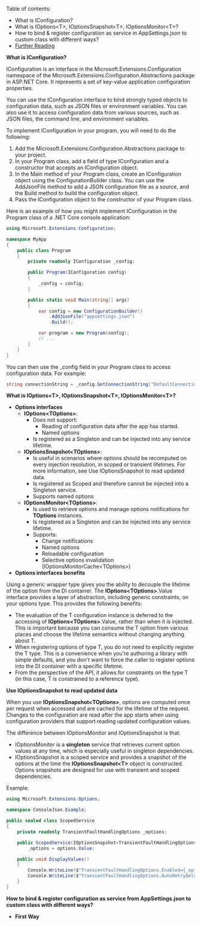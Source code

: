 Table of contents:
- What is IConfiguration?
- What is IOptions\<T>, IOptionsSnapshot\<T>, IOptionsMonitor\<T>?
- How to bind & register configuration as service in AppSettings.json to custom class with different ways?
- [Further Reading](https://learn.microsoft.com/en-us/dotnet/core/extensions/options)

**What is IConfiguration?**

IConfiguration is an interface in the Microsoft.Extensions.Configuration namespace of the Microsoft.Extensions.Configuration.Abstractions package in ASP.NET Core. It represents a set of key-value application configuration properties.

You can use the IConfiguration interface to bind strongly typed objects to configuration data, such as JSON files or environment variables. You can also use it to access configuration data from various sources, such as JSON files, the command line, and environment variables.

To implement IConfiguration in your program, you will need to do the following:

1. Add the Microsoft.Extensions.Configuration.Abstractions package to your project.
2. In your Program class, add a field of type IConfiguration and a constructor that accepts an IConfiguration object.
3. In the Main method of your Program class, create an IConfiguration object using the ConfigurationBuilder class. You can use the AddJsonFile method to add a JSON configuration file as a source, and the Build method to build the configuration object.
4. Pass the IConfiguration object to the constructor of your Program class.

Here is an example of how you might implement IConfiguration in the Program class of a .NET Core console application:

```csharp
using Microsoft.Extensions.Configuration;

namespace MyApp
{
    public class Program
    {
        private readonly IConfiguration _config;

        public Program(IConfiguration config)
        {
            _config = config;
        }

        public static void Main(string[] args)
        {
            var config = new ConfigurationBuilder()
                .AddJsonFile("appsettings.json")
                .Build();

            var program = new Program(config);
            // ...
        }
    }
}
```
You can then use the _config field in your Program class to access configuration data. For example:
```csharp
string connectionString = _config.GetConnectionString("DefaultConnection");
```

**What is IOptions\<T>, IOptionsSnapshot\<T>, IOptionsMonitor\<T>?**

- **Options interfaces**
    - **IOptions\<TOptions>**:
        - Does not support:
            - Reading of configuration data after the app has started.
            - Named options
        - Is registered as a Singleton and can be injected into any service lifetime.
    - **IOptionsSnapshot\<TOptions>**:
        - Is useful in scenarios where options should be recomputed on every injection resolution, in scoped or transient lifetimes. For more information, see Use IOptionsSnapshot to read updated data.
        - Is registered as Scoped and therefore cannot be injected into a Singleton service. 
        - Supports named options
    - **IOptionsMonitor\<TOptions>**:
        - Is used to retrieve options and manage options notifications for **TOptions** instances.
        - Is registered as a Singleton and can be injected into any service lifetime.
        - Supports:
            - Change notifications
            - Named options
            - Reloadable configuration
            - Selective options invalidation (IOptionsMonitorCache\<TOptions>)
- **Options interfaces benefits**

Using a generic wrapper type gives you the ability to decouple the lifetime of the option from the DI container. The **IOptions\<TOptions>**.Value interface provides a layer of abstraction, including generic constraints, on your options type. This provides the following benefits:

- The evaluation of the T configuration instance is deferred to the accessing of **IOptions\<TOptions>**.Value, rather than when it is injected. This is important because you can consume the T option from various places and choose the lifetime semantics without changing anything about T.
- When registering options of type T, you do not need to explicitly register the T type. This is a convenience when you're authoring a library with simple defaults, and you don't want to force the caller to register options into the DI container with a specific lifetime.
- From the perspective of the API, it allows for constraints on the type T (in this case, T is constrained to a reference type).   

**Use IOptionsSnapshot to read updated data**

When you use **IOptionsSnapshot\<TOptions>**, options are computed once per request when accessed and are cached for the lifetime of the request. Changes to the configuration are read after the app starts when using configuration providers that support reading updated configuration values.

The difference between IOptionsMonitor and IOptionsSnapshot is that:
- IOptionsMonitor is a **singleton** service that retrieves current option values at any time, which is especially useful in singleton dependencies.
- IOptionsSnapshot is a scoped service and provides a snapshot of the options at the time the **IOptionsSnapshot\<T>** object is constructed. Options snapshots are designed for use with transient and scoped dependencies.

Example:
```csharp
using Microsoft.Extensions.Options;

namespace ConsoleJson.Example;

public sealed class ScopedService
{
    private readonly TransientFaultHandlingOptions _options;

    public ScopedService(IOptionsSnapshot<TransientFaultHandlingOptions> options) =>
        _options = options.Value;

    public void DisplayValues()
    {
        Console.WriteLine($"TransientFaultHandlingOptions.Enabled={_options.Enabled}");
        Console.WriteLine($"TransientFaultHandlingOptions.AutoRetryDelay={_options.AutoRetryDelay}");
    }
}
```

**How to bind & register configuration as service from AppSettings.json to custom class with different ways?**

- **First Way**

